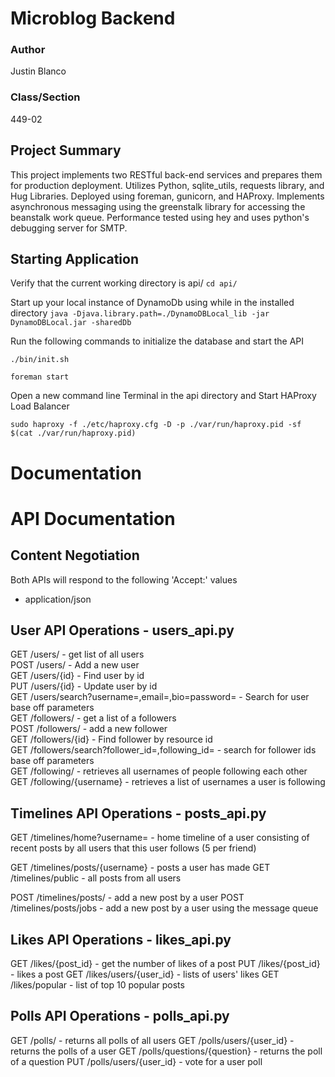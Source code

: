 # Microblog Backend

### Author
Justin Blanco

### Class/Section
449-02

## Project Summary
This project implements two RESTful back-end services and prepares them for production deployment. Utilizes Python, sqlite_utils, requests library, and Hug Libraries. Deployed using foreman, gunicorn, and HAProxy. Implements asynchronous messaging using the greenstalk library for accessing the beanstalk work queue.
Performance tested using hey and uses python's debugging server for SMTP.

## Starting Application
Verify that the current working directory is api/ `cd api/`

Start up your local instance of DynamoDb using while in the installed directory
`java -Djava.library.path=./DynamoDBLocal_lib -jar DynamoDBLocal.jar -sharedDb`

Run the following commands to initialize the database and start the API

`./bin/init.sh`

`foreman start`

Open a new command line Terminal in the api directory and Start HAProxy Load Balancer
  
`sudo haproxy -f ./etc/haproxy.cfg -D -p ./var/run/haproxy.pid -sf $(cat ./var/run/haproxy.pid)`

# Documentation

# API Documentation
## Content Negotiation
Both APIs will respond to the following 'Accept:' values
* application/json

## User API Operations - users_api.py
GET   /users/ - get list of all users<br>
POST  /users/ - Add a new user<br>
GET   /users/{id} - Find user by id<br>
PUT   /users/{id} - Update user by id<br>
GET   /users/search?username=,email=,bio=password= - Search for user base off parameters<br>
GET   /followers/ - get a list of a followers<br>
POST  /followers/ - add a new follower<br>
GET   /followers/{id} - Find follower by resource id<br>
GET   /followers/search?follower_id=,following_id= - search for follower ids base off parameters<br>
GET   /following/ - retrieves all usernames of people following each other<br>
GET   /following/{username} - retrieves a list of usernames a user is following<br>

## Timelines API Operations - posts_api.py
GET   /timelines/home?username= - home timeline of a user consisting of recent posts by all users that this user follows (5 per friend)<br>

GET   /timelines/posts/{username} - posts a user has made
GET   /timelines/public - all posts from all users

POST  /timelines/posts/ - add a new post by a user
POST  /timelines/posts/jobs - add a new post by a user using the message queue

## Likes API Operations - likes_api.py
GET   /likes/{post_id} - get the number of likes of a post
PUT   /likes/{post_id} - likes a post
GET   /likes/users/{user_id} - lists of users' likes
GET   /likes/popular - list of top 10 popular posts

## Polls API Operations - polls_api.py
GET   /polls/ - returns all polls of all users
GET   /polls/users/{user_id} - returns the polls of a user
GET   /polls/questions/{question} - returns the poll of a question
PUT   /polls/users/{user_id} - vote for a user poll
